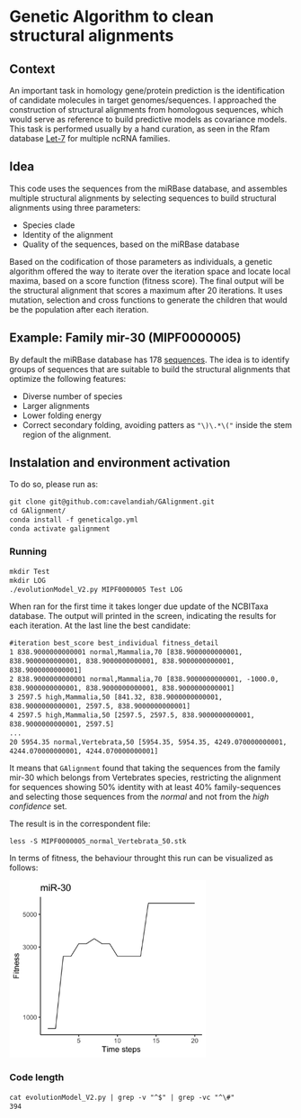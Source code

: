 # Genetic Algorithm to clean structural alignments
## Context
An important task in homology gene/protein prediction is the identification of candidate molecules in target genomes/sequences. I approached the construction of structural alignments from homologous sequences, which would serve as reference to build predictive models as covariance models. 
This task is performed usually by a hand curation, as seen in the Rfam database [Let-7](https://rfam.xfam.org/family/RF00027/alignment?acc=RF00027&format=stockholm&download=0) for multiple ncRNA families.  

## Idea
This code uses the sequences from the miRBase database, and assembles multiple structural alignments by selecting sequences to build structural alignments using three parameters:
- Species clade
- Identity of the alignment 
- Quality of the sequences, based on the miRBase database

Based on the codification of those parameters as individuals, a genetic algorithm offered the way to iterate over the iteration space and locate local maxima, based on a score function (fitness score). The final output will be the structural alignment that scores a maximum after 20 iterations. It uses mutation, selection and cross functions to generate the children that would be the population after each iteration.  

## Example: Family mir-30 (MIPF0000005)

By default the miRBase database has 178 [sequences](https://www.mirbase.org/summary.shtml?fam=MIPF0000005). The idea is to identify groups of sequences that are suitable to build the structural alignments that optimize the following features:

- Diverse number of species
- Larger alignments
- Lower folding energy
- Correct secondary folding, avoiding patters as `"\)\.*\("` inside the stem region of the alignment.

## Instalation and environment activation
To do so, please run as:

    git clone git@github.com:cavelandiah/GAlignment.git
    cd GAlignment/
    conda install -f geneticalgo.yml
    conda activate galignment
### Running 
    mkdir Test
    mkdir LOG
    ./evolutionModel_V2.py MIPF0000005 Test LOG
    
When ran for the first time it takes longer due update of the NCBITaxa database. The output will printed in the screen, indicating the results for each iteration. At the last line the best candidate:

    #iteration best_score best_individual fitness_detail
    1 838.9000000000001 normal,Mammalia,70 [838.9000000000001, 838.9000000000001, 838.9000000000001, 838.9000000000001, 838.9000000000001]
    2 838.9000000000001 normal,Mammalia,70 [838.9000000000001, -1000.0, 838.9000000000001, 838.9000000000001, 838.9000000000001]
    3 2597.5 high,Mammalia,50 [841.32, 838.9000000000001, 838.9000000000001, 2597.5, 838.9000000000001]
    4 2597.5 high,Mammalia,50 [2597.5, 2597.5, 838.9000000000001, 838.9000000000001, 2597.5]
    ...
    20 5954.35 normal,Vertebrata,50 [5954.35, 5954.35, 4249.070000000001, 4244.070000000001, 4244.070000000001]

It means that ``GAlignment`` found that taking the sequences from the family mir-30 which belongs from Vertebrates species, restricting the alignment for sequences showing 50% identity with at least 40% family-sequences and selecting those sequences from the _normal_ and not from the _high confidence_ set.

The result is in the correspondent file:
    
    less -S MIPF0000005_normal_Vertebrata_50.stk

In terms of fitness, the behaviour throught this run can be visualized as follows:

<img src="https://github.com/cavelandiah/GAlignment/blob/main/MIPF0000005.png" alt="drawing" width="350"/>

### Code length
    
    cat evolutionModel_V2.py | grep -v "^$" | grep -vc "^\#"
    394
    
